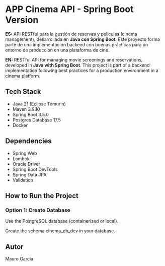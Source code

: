 # APP Cinema API - Spring Boot Version

**ES:** API RESTful para la gestión de reservas y películas (cinema management), desarrollada en **Java con Spring Boot**.
Este proyecto forma parte de una implementación backend con buenas prácticas para un entorno de producción en una plataforma de cine.

**EN:** RESTful API for managing movie screenings and reservations, developed in **Java with Spring Boot**.
This project is part of a backend implementation following best practices for a production environment in a cinema platform.


## Tech Stack

- Java 21 (Eclipse Temurin)
- Maven 3.9.10
- Spring Boot 3.5.0
- Postgres Database 17.5
- Docker

## Dependencies

- Spring Web
- Lombok
- Oracle Driver
- Spring Boot DevTools
- Spring Data JPA
- Validation

## How to Run the Project

### Option 1: Create Database

Use the PostgreSQL database (containerized or local).

Create the schema cinema_db_dev in your database.

## Autor

Mauro Garcia